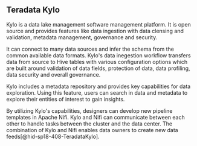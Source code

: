 Teradata Kylo
-------------

Kylo is a data lake management software management platform. It is open
source and provides features like data ingestion with data clensing and
validation, metadata management, governance and security.

It can connect to many data sources and infer the schema from the common
available data formats. Kylo's data inegestion workflow transfers data
from source to Hive tables with various configuration options which are
built around validation of data fields, protection of data, data
profiling, data security and overall governance.

Kylo includes a metadata repository and provides key capabilities for
data exploration. Using this feature, users can search in data and
metadata to explore their entities of interest to gain insights.

By utilizing Kylo's capabilities, designers can develop new pipeline
templates in Apache Nifi. Kylo and Nifi can communicate between each
other to handle tasks between the cluster and the data center. The
combination of Kylo and Nifi enables data owners to create new data
feeds[@hid-sp18-408-TeradataKylo].
